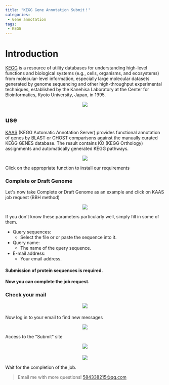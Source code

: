 ```yaml
---
title: "KEGG Gene Annotation Submit！"
categories: 
 - Gene annotation
tags: 
 - KEGG
---
```


# Introduction

[KEGG][KEGG-docs] is a resource of utility databases for understanding high-level functions and biological systems (e.g., cells, organisms, and ecosystems) from molecular-level information, especially large molecular datasets generated by genome sequencing and other high-throughput experimental techniques, established by the Kanehisa Laboratory at the Center for Bioinformatics, Kyoto University, Japan, in 1995.

<div style="text-align: center;">
  <img src="https://mengqy2022.github.io/assets/images/20241024-1.png"/>
</div>

## use

[KAAS][KAAS-docs] (KEGG Automatic Annotation Server) provides functional annotation of genes by BLAST or GHOST comparisons against the manually curated KEGG GENES database. The result contains KO (KEGG Orthology) assignments and automatically generated KEGG pathways. 

<div style="text-align: center;">
  <img src="https://mengqy2022.github.io/assets/images/20241024-2.png"/>
</div>

Click on the appropriate function to install our requirements

### Complete or Draft Genome

Let's now take Complete or Draft Genome as an example and click on KAAS job request (BBH method)

<div style="text-align: center;">
  <img src="https://mengqy2022.github.io/assets/images/20241024-3.png"/>
</div>

If you don't know these parameters particularly well, simply fill in some of them.

- Query sequences: 
  - Select the file or or paste the sequence into it.
- Query name:
  - The name of the query sequence.
- E-mail address:
  - Your email address.


<div class="notice">
  <h4>Submission of protein sequences is required.</h4>
</div>

**Now you can complete the job request.**

### Check your mail

<div style="text-align: center; margin-bottom: 20px;">
  <img src="https://mengqy2022.github.io/assets/images/20241024-4.png"/>
</div>

Now log in to your email to find new messages

<div style="text-align: center;">
  <img src="https://mengqy2022.github.io/assets/images/20241024-5.png"/>
</div>

Access to the "Submit" site

<div style="text-align: center; margin-bottom: 20px;">
  <img src="https://mengqy2022.github.io/assets/images/20241024-6.png"/>
</div>

<div style="text-align: center;">
  <img src="https://mengqy2022.github.io/assets/images/20241024-7.png"/>
</div>

Wait for the completion of the job.

> Email me with more questions!
> 584338215@qq.com

[KEGG-docs]: https://www.kegg.jp/
[KAAS-docs]:   https://www.genome.jp/tools/kaas/